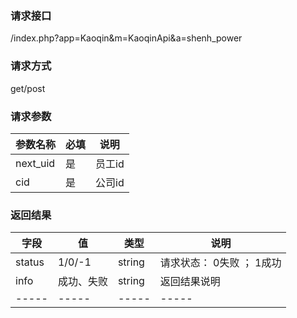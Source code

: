 ### **请求接口**
/index.php?app=Kaoqin&m=KaoqinApi&a=shenh_power

### **请求方式**
get/post

### **请求参数**

| 参数名称  |必填|     说明      |
|------|-----|------|
| next_uid | 是 |   员工id   |
| cid     | 是 |   公司id   |




### **返回结果**
|字段       |值             |类型    |说明           |
| --------- |--------      |--------|--------       |
|status     |1/0/-1 |string |请求状态：  0失败 ； 1成功   |
|info       |成功、失败        |string         |返回结果说明    |
|-----      |-----         |-----  |-----           |



